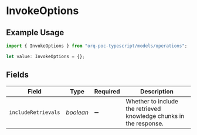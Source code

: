 # InvokeOptions

## Example Usage

```typescript
import { InvokeOptions } from "orq-poc-typescript/models/operations";

let value: InvokeOptions = {};
```

## Fields

| Field                                                              | Type                                                               | Required                                                           | Description                                                        |
| ------------------------------------------------------------------ | ------------------------------------------------------------------ | ------------------------------------------------------------------ | ------------------------------------------------------------------ |
| `includeRetrievals`                                                | *boolean*                                                          | :heavy_minus_sign:                                                 | Whether to include the retrieved knowledge chunks in the response. |